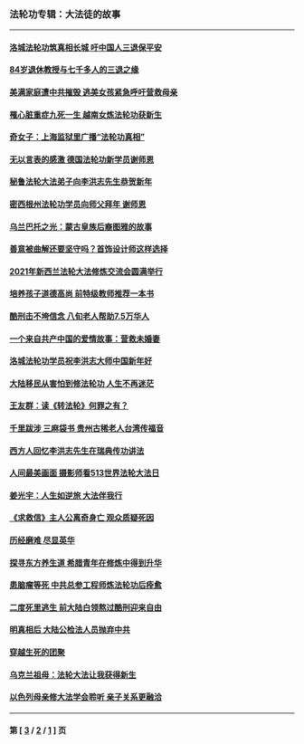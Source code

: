 ### 法轮功专辑：大法徒的故事
---
#### [洛城法轮功筑真相长城 吁中国人三退保平安](../../pages/nf1147481/n13892471.md?05090430) 
#### [84岁退休教授与七千多人的三退之缘](../../pages/nf1147481/n13796650.md?05090430) 
#### [美满家庭遭中共摧毁 逃美女孩紧急呼吁营救母亲](../../pages/nf1147481/n13792859.md?05090430) 
#### [罹心脏重症九死一生 越南女炼法轮功获新生](../../pages/nf1147481/n13732766.md?05090430) 
#### [奇女子：上海监狱里广播“法轮功真相”](../../pages/nf1147481/n13726443.md?05090430) 
#### [无以言表的感激 德国法轮功新学员谢师恩](../../pages/nf1147481/n13543790.md?05090430) 
#### [秘鲁法轮大法弟子向李洪志先生恭贺新年](../../pages/nf1147481/n13540182.md?05090430) 
#### [密西根州法轮功学员向师父拜年 谢师恩](../../pages/nf1147481/n13538183.md?05090430) 
#### [乌兰巴托之光：蒙古皇族后裔图雅的故事](../../pages/nf1147481/n13155759.md?05090430) 
#### [善意被曲解还要坚守吗？首饰设计师这样选择](../../pages/nf1147481/n13077575.md?05090430) 
#### [2021年新西兰法轮大法修炼交流会圆满举行](../../pages/nf1147481/n13033149.md?05090430) 
#### [培养孩子道德高尚 前特级教师推荐一本书](../../pages/nf1147481/n12938640.md?05090430) 
#### [酷刑击不垮信念 八旬老人帮助7.5万华人](../../pages/nf1147481/n12880712.md?05090430) 
#### [一个来自共产中国的爱情故事：营救未婚妻](../../pages/nf1147481/n12778386.md?05090430) 
#### [洛城法轮功学员祝李洪志大师中国新年好](../../pages/nf1147481/n12724685.md?05090430) 
#### [大陆移民从害怕到修法轮功 人生不再迷茫](../../pages/nf1147481/n12414325.md?05090430) 
#### [王友群：读《转法轮》何罪之有？](../../pages/nf1147481/n12408647.md?05090430) 
#### [千里跋涉 三麻袋书 贵州古稀老人台湾传福音](../../pages/nf1147481/n12198750.md?05090430) 
#### [西方人回忆李洪志先生在瑞典传功讲法](../../pages/nf1147481/n12099607.md?05090430) 
#### [人间最美画面 摄影师看513世界法轮大法日](../../pages/nf1147481/n12094118.md?05090430) 
#### [姜光宇：人生如逆旅 大法伴我行](../../pages/nf1147481/n12088664.md?05090430) 
#### [《求救信》主人公离奇身亡 观众质疑死因](../../pages/nf1147481/n11845215.md?05090430) 
#### [历经磨难 尽显英华](../../pages/nf1147481/n11723297.md?05090430) 
#### [探寻东方养生道 希腊青年在修炼中得到升华](../../pages/nf1147481/n11494502.md?05090430) 
#### [患脑瘤等死 中共总参工程师炼法轮功后痊愈](../../pages/nf1147481/n11466682.md?05090430) 
#### [二度死里逃生 前大陆白领熬过酷刑迎来自由](../../pages/nf1147481/n11368594.md?05090430) 
#### [明真相后 大陆公检法人员抛弃中共](../../pages/nf1147481/n11358618.md?05090430) 
#### [穿越生死的团聚](../../pages/nf1147481/n11258922.md?05090430) 
#### [乌克兰祖母：法轮大法让我获得新生](../../pages/nf1147481/n11269457.md?05090430) 
#### [以色列母亲修大法学会聆听 亲子关系更融洽](../../pages/nf1147481/n11268195.md?05090430) 

---
#### 第 [ [3](./3.md?05090430) / [2](./2.md?05090430) / [1](./1.md?05090430) ] 页
